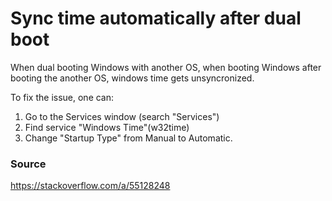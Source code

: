 # Sync time automatically after dual boot

When dual booting Windows with another OS, when booting Windows after booting the another OS, windows time gets unsyncronized.

To fix the issue, one can:
1. Go to the Services window (search "Services")
2. Find service "Windows Time"(w32time)
3. Change "Startup Type" from Manual to Automatic.

### Source
https://stackoverflow.com/a/55128248
